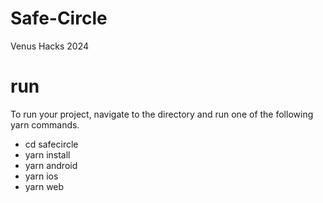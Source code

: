 # Safe-Circle
Venus Hacks 2024

# run
To run your project, navigate to the directory and run one of the following yarn commands.

- cd safecircle
- yarn install
- yarn android
- yarn ios
- yarn web

